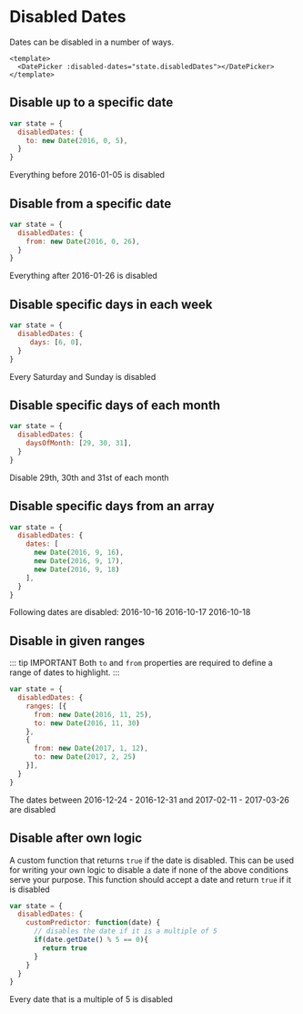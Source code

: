 # Disabled Dates
Dates can be disabled in a number of ways.

```vue
<template>
  <DatePicker :disabled-dates="state.disabledDates"></DatePicker>
</template>
```

## Disable up to a specific date
```js
var state = {
  disabledDates: {
    to: new Date(2016, 0, 5),
  }
}
```
Everything before 2016-01-05 is disabled


## Disable from a specific date
```js
var state = {
  disabledDates: {
    from: new Date(2016, 0, 26),
  }
}
```
Everything after 2016-01-26 is disabled


## Disable specific days in each week
```js
var state = {
  disabledDates: {
     days: [6, 0],
  }
}
```
Every Saturday and Sunday is disabled

## Disable specific days of each month
```js
var state = {
  disabledDates: {
    daysOfMonth: [29, 30, 31],
  }
}
```
Disable 29th, 30th and 31st of each month

## Disable specific days from an array
```js
var state = {
  disabledDates: {
    dates: [
      new Date(2016, 9, 16),
      new Date(2016, 9, 17),
      new Date(2016, 9, 18)
    ],
  }
}
```
Following dates are disabled:
2016-10-16
2016-10-17
2016-10-18

## Disable in given ranges
::: tip IMPORTANT
Both `to` and `from` properties are required to define a range of dates to highlight.
:::
```js
var state = {
  disabledDates: {
    ranges: [{
      from: new Date(2016, 11, 25),
      to: new Date(2016, 11, 30)
    },
    {
      from: new Date(2017, 1, 12),
      to: new Date(2017, 2, 25)
    }],
  }
}
```
The dates between 2016-12-24 - 2016-12-31 and 2017-02-11 - 2017-03-26 are disabled

## Disable after own logic
A custom function that returns `true` if the date is disabled.
This can be used for writing your own logic to disable a date if none
of the above conditions serve your purpose.
This function should accept a date and return `true` if it is disabled
```js
var state = {
  disabledDates: {
    customPredictor: function(date) {
      // disables the date if it is a multiple of 5
      if(date.getDate() % 5 == 0){
        return true
      }
    }
  }
}
```
Every date that is a multiple of 5 is disabled
